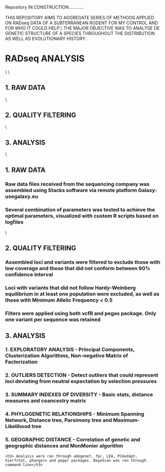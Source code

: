 Repository IN CONSTRUCTION............\
\
THIS REPOSITORY AIMS TO AGGREGATE SERIES OF METHODS APPLIED ON RADseq DATA OF A SUBTERRANEAN RODENT FOR MY CONTROL AND FOR WHO IT COULD HELP.\ 
THE MAJOR OBJECTIVE WAS TO ANALYSE DE GENETIC STRUCTURE OF A SPECIES THROUGHOUT THE DISTRIBUTION AS WELL AS EVOLUTIONARY HISTORY.

<h1> RADseq ANALYSIS </h1>\
\
<h2> 1. RAW DATA </h2>\
<h2> 2. QUALITY FILTERING </h2>\
<h2> 3. ANALYSIS </h2>\

<h2> 1. RAW DATA </h2>
    <h3>Raw data files received from the sequencing company was assembled using Stacks software via remote platform Galaxy: usegalaxy.eu</h3>
    <h3>Several combination of parameters was tested to achieve the optimal parameters, visualized with custom R scripts based on logfiles</h3>
\
<h2> 2. QUALITY FILTERING </h2>
    <h3>Assembled loci and variants were filtered to exclude those with low coverage and those that did not conform between 90% confidence interval</h3>
    <h3>Loci with variants that did not follow Hardy-Weinberg equilibrium in at least one population were excluded, as well as those with Minimum Allelic Frequency < 0.5</h3>
    <h3>Filters were applied using both vcfR and pegas package. Only one variant per sequence was retained</h3>

<h2> 3. ANALYSIS </h2>
    <h3> 1. EXPLORATORY ANALYSIS - Principal Components, Clusterization Algorithms, Non-negative Matrix of Factorization</h3>
    <h3> 2. OUTLIERS DETECTION - Detect outliers that could represent loci deviating from neutral expectation by selection pressures</h3>
    <h3> 3. SUMMARY INDEXES OF DIVERSITY - Basic stats, distance measures and coancestry matrix</h3>
    <h3> 4. PHYLOGENETIC RELATIONSHIPS - Minimum Spanning Network, Distance tree, Parsimony tree and Maximum-Likelihood tree</h3>
    <h3> 5. GEOGRAPHIC DISTANCE - Correlation of genetic and geographic distances and MonMonier algorithm</h3>
    
    <h3> Analysis were ran through adegenet, fpc, LEA, PCAadapt, hierfstat, phangorn and poppr packages. BayeScan was ran through command-line</h3>